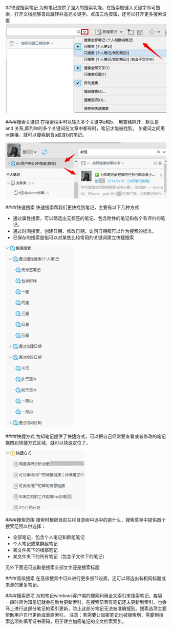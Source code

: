 ##快速搜索笔记
为知笔记提供了强大的搜索功能，在搜索框键入关键字即可搜索，打开文档能够自动跳转并高亮关键字。点击三角按钮，还可以打开更多搜索设置
![W32](img/W32.jpg)


####搜索关键词
在搜索栏中可以输入多个关键字a和b，
用空格隔开，默认是and 关系,即列举的多个关键词在文章中都有时，笔记才能被找到。
关键词之间用or连接，就可以搜索到含a或含b的笔记。

![W35](img/W35.jpg)

####快速搜索
快速搜索帮我们更快找到笔记，主要有以下几种方式
- 通过属性搜索，可以筛选出无标签的笔记、包含附件的笔记和各个有评价的笔记。
- 通过时间搜索，创建日期、修改日期、访问日期都可以作为搜索的标准。
- 已保存的搜索是指可以对某些比较常用的关键词建立快捷搜索

![W33](img/W33.jpg)

####快捷方式
为知笔记提供了快捷方式，可以把自己经常要查看或者修改的笔记拖拽到快捷方式区域，就可以快速定位了。

![W34](img/W34.jpg)

####搜索范围
搜索时根据目前左栏目录树中选中的是什么，搜索菜单中提供四个搜索范围以供选择：
- 全部笔记，包含个人笔记和群组笔记
- 个人笔记或某群组笔记
- 某文件夹下的根部笔记
- 某文件夹下的所有笔记（包含子文件下的笔记）

另外下面还可选取是搜索全部文字还是搜索标题

####高级搜索
在高级搜索中可以进行更多细节设置，还可以筛选出有相同标题或来源的重复笔记。

####搜索选项
为知笔记windows客户端的搜索利用全文索引来搜索笔记。每隔一段时间为知笔记就会在后台更新索引，在搜索前若有笔记还未更新到索引，也会马上进行这部分笔记的索引更新，防止这部分笔记无法被准确搜到。搜索选项主要帮助用户自行更新或重建索引。
注意：若需要让加密笔记也被搜索到，需要到搜索选项处填写证书密码，用于建立加密笔记的全文检索索引。




